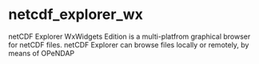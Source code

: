 # netcdf_explorer_wx
netCDF Explorer WxWidgets Edition is a multi-platfrom graphical browser for netCDF files. netCDF Explorer can browse files locally or remotely, by means of OPeNDAP 
